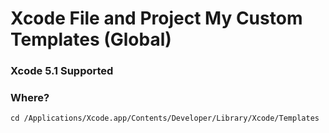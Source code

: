 Xcode File and Project My Custom Templates (Global)
===================
### Xcode 5.1 Supported

### Where?
`cd /Applications/Xcode.app/Contents/Developer/Library/Xcode/Templates`